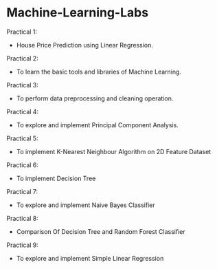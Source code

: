 # Machine-Learning-Labs

Practical 1:
* House Price Prediction using Linear Regression.

Practical 2:
* To learn the basic tools and libraries of Machine Learning.

Practical 3:
* To perform data preprocessing and cleaning operation.

Practical 4:
* To explore and implement Principal Component Analysis.

Practical 5:
* To implement K-Nearest Neighbour Algorithm on 2D Feature Dataset

Practical 6:
* To implement Decision Tree

Practical 7:
* To explore and implement Naive Bayes Classifier

Practical 8:
* Comparison Of Decision Tree and Random Forest Classifier

Practical 9:
* To explore and implement Simple Linear Regression
